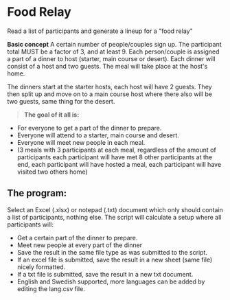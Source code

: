 # Food Relay
Read a list of participants and generate a lineup for a "food relay"

**Basic concept**
A certain number of people/couples sign up. The participant total MUST be a factor of 3, and at least 9.
Each person/couple is assigned a part of a dinner to host (starter, main course or desert).
Each dinner will consist of a host and two guests. The meal will take place at the host's home.

The dinners start at the starter hosts, each host will have 2 guests. 
They then split up and move on to a main course host where there also will be two guests, same thing for the desert. 

>**The goal of it all is:**
* For everyone to get a part of the dinner to prepare.
* Everyone will attend to a starter, main course and desert.
* Everyone will meet new people in each meal. 
* (3 meals with 3 participants at each meal, regardless of the amount of participants each participant will have met 8 other participants at the end, each participant will have hosted a meal, each participant will have visited two others home)

## The program:
Select an Excel (.xlsx) or notepad (.txt) document which only should contain a list of participants, nothing else.
The script will calculate a setup where all participants will:
* Get a certain part of the dinner to prepare.
* Meet new people at every part of the dinner
* Save the result in the same file type as was submitted to the script.
* If an excel file is submitted, save the result in a new sheet (same file) nicely formatted.
* If a txt file is submitted, save the result in a new txt document.
* English and Swedish supported, more languages can be added by editing the lang.csv file.
